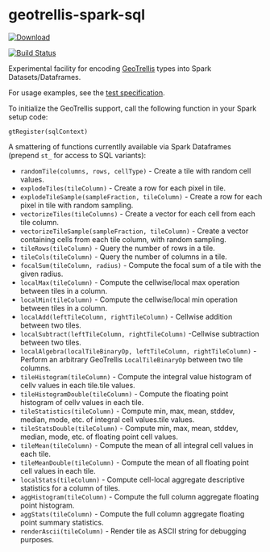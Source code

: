 # geotrellis-spark-sql

 [ ![Download](https://api.bintray.com/packages/s22s/maven/geotrellis-spark-sql/images/download.svg) ](https://bintray.com/s22s/maven/geotrellis-spark-sql/_latestVersion)

[![Build Status](https://travis-ci.org/s22s/geotrellis-spark-sql.svg?branch=master)](https://travis-ci.org/s22s/geotrellis-spark-sql)

Experimental facility for encoding [GeoTrellis](https://geotrellis.io/) types into Spark Datasets/Dataframes. 

For usage examples, see the [test specification](src/test/scala/org/apache/spark/sql/gt/GTSQLSpec.scala).

To initialize the GeoTrellis support, call the following function in your Spark setup code: 

    gtRegister(sqlContext)

A smattering of functions currentlly available via Spark Dataframes (prepend `st_` for access to SQL variants):

* `randomTile(columns, rows, cellType)` - Create a tile with random cell values.
* `explodeTiles(tileColumn)` - Create a row for each pixel in tile.
* `explodeTileSample(sampleFraction, tileColumn)` - Create a row for each pixel in tile with random sampling.
* `vectorizeTiles(tileColumns)` - Create a vector for each cell from each tile column.
* `vectorizeTileSample(sampleFraction, tileColumn)` - Create a vector containing cells from each tile column, with random sampling. 
* `tileRows(tileColumn)` - Query the number of rows in a tile.
* `tileCols(tileColumn)` - Query the number of columns in a tile.
* `focalSum(tileColumn, radius)` - Compute the focal sum of a tile with the given radius.
* `localMax(tileColumn)` - Compute the cellwise/local max operation between tiles in a column.
* `localMin(tileColumn)` - Compute the cellwise/local min operation between tiles in a column.
* `localAdd(leftTileColumn, rightTileColumn)` - Cellwise addition between two tiles.
* `localSubtract(leftTileColumn, rightTileColumn)` -Cellwise subtraction between two tiles.
* `localAlgebra(localTileBinaryOp, leftTileColumn, rightTileColumn)` - Perform an arbitrary GeoTrellis `LocalTileBinaryOp` between two tile columns.
* `tileHistogram(tileColumn)` - Compute the integral value histogram of cellv values in each tile.tile values.
* `tileHistogramDouble(tileColumn)` - Compute the floating point histogram of cellv values in each tile.
* `tileStatistics(tileColumn)` - Compute min, max, mean, stddev, median, mode, etc. of integral cell values.tile values.
* `tileStatsDouble(tileColumn)` - Compute min, max, mean, stddev, median, mode, etc. of floating point cell values.
* `tileMean(tileColumn)` - Compute the mean of all integral cell values in each tile.
* `tileMeanDouble(tileColumn)` - Compute the mean of all floating point cell values in each tile.
* `localStats(tileColumn)` -   Compute cell-local aggregate descriptive statistics for a column of tiles.
* `aggHistogram(tileColumn)` - Compute the full column aggregate floating point histogram.
* `aggStats(tileColumn)` - Compute the full column aggregate floating point summary statistics.
* `renderAscii(tileColumn)` - Render tile as ASCII string for debugging purposes.
